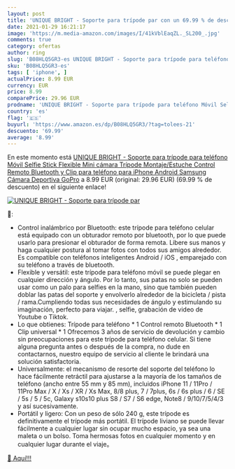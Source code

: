 ```yaml
---
layout: post
title: 'UNIQUE BRIGHT - Soporte para trípode par con un 69.99 % de descuento'
date: 2021-01-29 16:21:17
image: 'https://m.media-amazon.com/images/I/41kVblEaqZL._SL200_.jpg'
comments: true
category: ofertas
author: ring
slug: 'B08HLQ5GR3-es UNIQUE BRIGHT - Soporte para trípode para teléfono Móvil...'
sku: 'B08HLQ5GR3-es'
tags: [ 'iphone', ]
actualPrice: 8.99 EUR
currency: EUR
price: 8.99
comparePrice: 29.96 EUR
prodname: 'UNIQUE BRIGHT - Soporte para trípode para teléfono Móvil Selfie Stick Flexible Mini cámara Trípode Montaje/Estuche Control Remoto Bluetooth y Clip para teléfono para iPhone  Android Samsung  Cámara Deportiva GoPro'
country: 'es'
flag: '🇪🇸'
buyurl: 'https://www.amazon.es/dp/B08HLQ5GR3/?tag=tolees-21'
descuento: '69.99'
average: '8.99'
---
```


En este momento está [UNIQUE BRIGHT - Soporte para trípode para teléfono Móvil Selfie Stick Flexible Mini cámara Trípode Montaje/Estuche Control Remoto Bluetooth y Clip para teléfono para iPhone  Android Samsung  Cámara Deportiva GoPro](https://www.amazon.es/dp/B08HLQ5GR3/?tag=tolees-21) a 8.99 EUR (original: 29.96 EUR) (69.99 %  de descuento) en el siguiente enlace!

[![UNIQUE BRIGHT - Soporte para trípode par](https://m.media-amazon.com/images/I/41kVblEaqZL._SL200_.jpg)](https://www.amazon.es/dp/B08HLQ5GR3/?tag=tolees-21)

🔎:

- Control inalámbrico por Bluetooth: este trípode para teléfono celular está equipado con un obturador remoto por bluetooth, por lo que puede usarlo para presionar el obturador de forma remota. Libere sus manos y haga cualquier postura al tomar fotos con todos sus amigos alrededor. Es compatible con teléfonos inteligentes Android / iOS , emparejado con su teléfono a través de bluetooth.
- Flexible y versátil: este trípode para teléfono móvil se puede plegar en cualquier dirección y ángulo. Por lo tanto, sus patas no solo se pueden usar como un palo para selfies en la mano, sino que también pueden doblar las patas del soporte y envolverlo alrededor de la bicicleta / pista / rama.Cumpliendo todas sus necesidades de ángulo y estimulando su imaginación, perfecto para viajar. , selfie, grabación de video de Youtube o Tiktok.
- Lo que obtienes: Trípode para teléfono * 1 Control remoto Bluetooth * 1 Clip universal * 1 Ofrecemos 3 años de servicio de devolución y cambio sin preocupaciones para este trípode para teléfono celular. Si tiene alguna pregunta antes o después de la compra, no dude en contactarnos, nuestro equipo de servicio al cliente le brindará una solución satisfactoria.
- Universalmente: el mecanismo de resorte del soporte del teléfono lo hace fácilmente retráctil para ajustarse a la mayoría de los tamaños de teléfono (ancho entre 55 mm y 85 mm), incluidos iPhone 11 / 11Pro / 11Pro Max / X / Xs / XR / Xs Max, 8/8 plus, 7 / 7plus, 6s / 6s plus / 6 / SE / 5s / 5 / 5c, Galaxy s10s10 plus S8 / S7 / S6 edge, Note8 / 9/10/7/5/4/3 y así sucesivamente.
- Portátil y ligero: Con un peso de sólo 240 g, este trípode es definitivamente el trípode más portátil. El trípode liviano se puede llevar fácilmente a cualquier lugar sin ocupar mucho espacio, ya sea una maleta o un bolso. Toma hermosas fotos en cualquier momento y en cualquier lugar durante el viaje。

[🛒 Aquí!!!](https://www.amazon.es/dp/B08HLQ5GR3/?tag=tolees-21)
